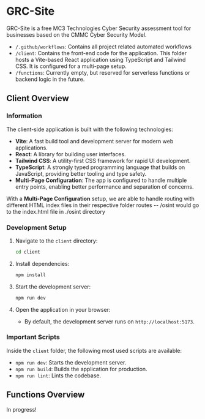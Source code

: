 # GRC-Site

GRC-Site is a free MC3 Technologies Cyber Security assessment tool for businesses based on the CMMC Cyber Security Model.

- `/.github/workflows`: Contains all project related automated workflows
- `/client`: Contains the front-end code for the application. This folder hosts a Vite-based React application using TypeScript and Tailwind CSS. It is configured for a multi-page setup.
- `/functions`: Currently empty, but reserved for serverless functions or backend logic in the future.

## Client Overview

### Information
The client-side application is built with the following technologies:

- **Vite**: A fast build tool and development server for modern web applications.
- **React**: A library for building user interfaces.
- **Tailwind CSS**: A utility-first CSS framework for rapid UI development.
- **TypeScript**: A strongly typed programming language that builds on JavaScript, providing better tooling and type safety.
- **Multi-Page Configuration**: The app is configured to handle multiple entry points, enabling better performance and separation of concerns.

With a **Multi-Page Configuration** setup, we are able to handle routing with different HTML index files in their respective folder routes -- /osint would go to the index.html file in ./osint directory

### Development Setup

1. Navigate to the `client` directory:
   ```bash
   cd client
   ```

2. Install dependencies:
   ```bash
   npm install
   ```

3. Start the development server:
   ```bash
   npm run dev
   ```

4. Open the application in your browser:
   - By default, the development server runs on `http://localhost:5173`.


### Important Scripts
Inside the `client` folder, the following most used scripts are available:

- `npm run dev`: Starts the development server.
- `npm run build`: Builds the application for production.
- `npm run lint`: Lints the codebase.

## Functions Overview

In progress!